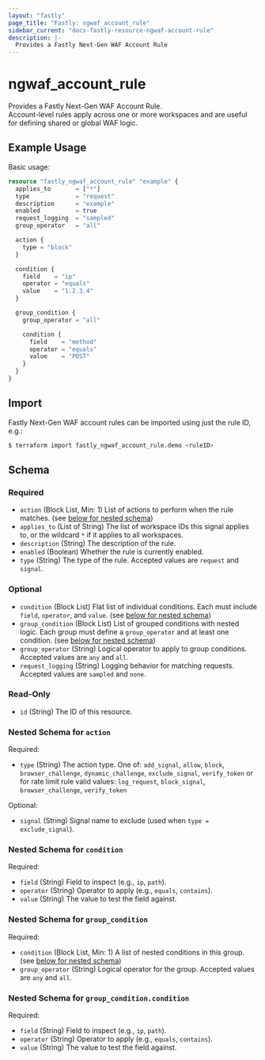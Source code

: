 ```yaml
---
layout: "fastly"
page_title: "Fastly: ngwaf_account_rule"
sidebar_current: "docs-fastly-resource-ngwaf-account-rule"
description: |-
  Provides a Fastly Next-Gen WAF Account Rule
---
```


# ngwaf_account_rule

Provides a Fastly Next-Gen WAF Account Rule.  
Account-level rules apply across one or more workspaces and are useful for defining shared or global WAF logic.

## Example Usage

Basic usage:

```terraform
resource "fastly_ngwaf_account_rule" "example" {
  applies_to       = ["*"]
  type             = "request"
  description      = "example"
  enabled          = true
  request_logging  = "sampled"
  group_operator   = "all"

  action {
    type = "block"
  }

  condition {
    field    = "ip"
    operator = "equals"
    value    = "1.2.3.4"
  }

  group_condition {
    group_operator = "all"

    condition {
      field    = "method"
      operator = "equals"
      value    = "POST"
    }
  }
}
```

## Import

Fastly Next-Gen WAF account rules can be imported using just the rule ID, e.g.:

```sh
$ terraform import fastly_ngwaf_account_rule.demo <ruleID>
```

<!-- schema generated by tfplugindocs -->
## Schema

### Required

- `action` (Block List, Min: 1) List of actions to perform when the rule matches. (see [below for nested schema](#nestedblock--action))
- `applies_to` (List of String) The list of workspace IDs this signal applies to, or the wildcard `*` if it applies to all workspaces.
- `description` (String) The description of the rule.
- `enabled` (Boolean) Whether the rule is currently enabled.
- `type` (String) The type of the rule. Accepted values are `request` and `signal`.

### Optional

- `condition` (Block List) Flat list of individual conditions. Each must include `field`, `operator`, and `value`. (see [below for nested schema](#nestedblock--condition))
- `group_condition` (Block List) List of grouped conditions with nested logic. Each group must define a `group_operator` and at least one condition. (see [below for nested schema](#nestedblock--group_condition))
- `group_operator` (String) Logical operator to apply to group conditions. Accepted values are `any` and `all`.
- `request_logging` (String) Logging behavior for matching requests. Accepted values are `sampled` and `none`.

### Read-Only

- `id` (String) The ID of this resource.

<a id="nestedblock--action"></a>
### Nested Schema for `action`

Required:

- `type` (String) The action type. One of: `add_signal`, `allow`, `block`, `browser_challenge`, `dynamic_challenge`, `exclude_signal`, `verify_token` or for rate limit rule valid values: `log_request`, `block_signal`, `browser_challenge`, `verify_token`

Optional:

- `signal` (String) Signal name to exclude (used when `type = exclude_signal`).


<a id="nestedblock--condition"></a>
### Nested Schema for `condition`

Required:

- `field` (String) Field to inspect (e.g., `ip`, `path`).
- `operator` (String) Operator to apply (e.g., `equals`, `contains`).
- `value` (String) The value to test the field against.


<a id="nestedblock--group_condition"></a>
### Nested Schema for `group_condition`

Required:

- `condition` (Block List, Min: 1) A list of nested conditions in this group. (see [below for nested schema](#nestedblock--group_condition--condition))
- `group_operator` (String) Logical operator for the group. Accepted values are `any` and `all`.

<a id="nestedblock--group_condition--condition"></a>
### Nested Schema for `group_condition.condition`

Required:

- `field` (String) Field to inspect (e.g., `ip`, `path`).
- `operator` (String) Operator to apply (e.g., `equals`, `contains`).
- `value` (String) The value to test the field against.
